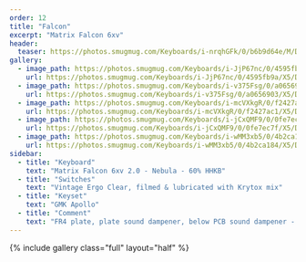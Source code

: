 ```yaml
---
order: 12
title: "Falcon"
excerpt: "Matrix Falcon 6xv"
header:
  teaser: https://photos.smugmug.com/Keyboards/i-nrqhGFk/0/b6b9d64e/M/DSC_1816-M.jpg
gallery:
  - image_path: https://photos.smugmug.com/Keyboards/i-JjP67nc/0/4595fb9a/M/DSC_1815-M.jpg
    url: https://photos.smugmug.com/Keyboards/i-JjP67nc/0/4595fb9a/X5/DSC_1815-X5.jpg
  - image_path: https://photos.smugmug.com/Keyboards/i-v375Fsg/0/a0656903/M/DSC_1830-M.jpg
    url: https://photos.smugmug.com/Keyboards/i-v375Fsg/0/a0656903/X5/DSC_1830-X5.jpg
  - image_path: https://photos.smugmug.com/Keyboards/i-mcVXkgR/0/f2427ac1/M/DSC_1848-M.jpg
    url: https://photos.smugmug.com/Keyboards/i-mcVXkgR/0/f2427ac1/X5/DSC_1848-X5.jpg
  - image_path: https://photos.smugmug.com/Keyboards/i-jCxQMF9/0/0fe7ec7f/M/DSC_1849-M.jpg
    url: https://photos.smugmug.com/Keyboards/i-jCxQMF9/0/0fe7ec7f/X5/DSC_1849-X5.jpg
  - image_path: https://photos.smugmug.com/Keyboards/i-wMM3xb5/0/4b2ca184/M/DSC_1846-M.jpg
    url: https://photos.smugmug.com/Keyboards/i-wMM3xb5/0/4b2ca184/X5/DSC_1846-X5.jpg
sidebar:
  - title: "Keyboard"
    text: "Matrix Falcon 6xv 2.0 - Nebula - 60% HHKB"
  - title: "Switches"
    text: "Vintage Ergo Clear, filmed & lubricated with Krytox mix"
  - title: "Keyset"
    text: "GMK Apollo"
  - title: "Comment"
    text: "FR4 plate, plate sound dampener, below PCB sound dampener - very nice combo"
---
```


{% include gallery class="full" layout="half" %}
